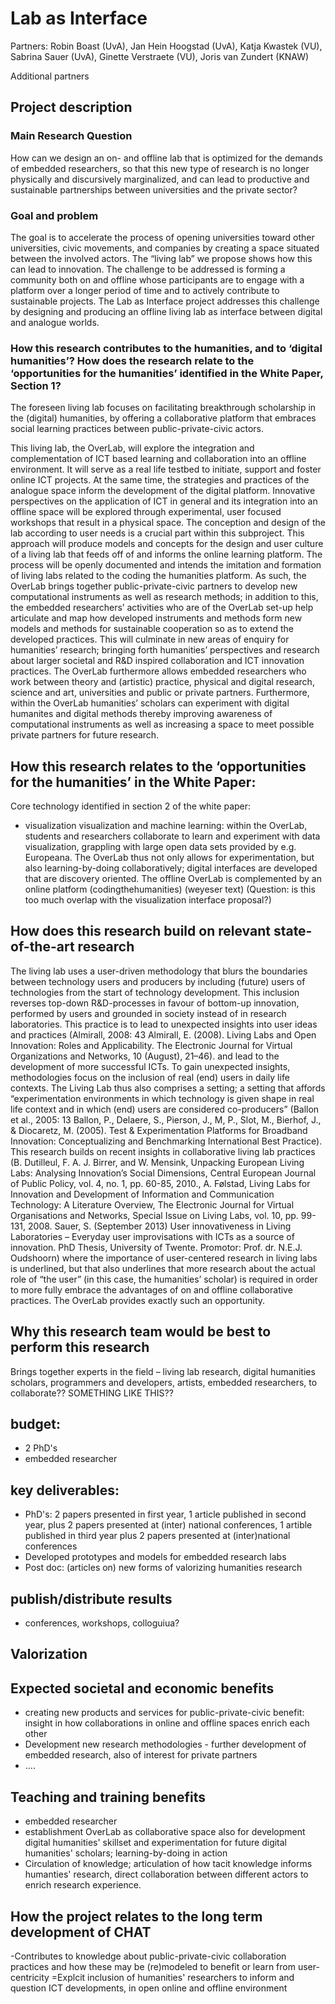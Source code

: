 # Lab as Interface

Partners: Robin Boast (UvA), Jan Hein Hoogstad (UvA), Katja Kwastek
(VU), Sabrina Sauer (UvA), Ginette Verstraete (VU), Joris van Zundert
(KNAW)

Additional partners

## Project description

### Main Research Question

How can we design an on- and offline lab that is optimized for the
demands of embedded researchers, so that this new type of research is
no longer physically and discursively marginalized, and can lead to
productive and sustainable partnerships between universities and the
private sector?

### Goal and problem

The goal is to accelerate the process of opening universities toward
other universities, civic movements, and companies by creating a space
situated between the involved actors. The “living lab” we propose
shows how this can lead to innovation. The challenge to be addressed is
forming a community both on and offline whose participants are to engage
with a platform over a longer period of time and to actively contribute
to sustainable projects. The Lab as Interface project addresses this
challenge by designing and producing an offline living lab as interface
between digital and analogue worlds.


### How this research contributes to the humanities, and to ‘digital humanities’? How does the research relate to the ‘opportunities for the humanities’ identified in the White Paper, Section 1?

The foreseen living lab focuses on facilitating breakthrough scholarship in the (digital) humanities, by offering a collaborative platform that embraces social learning practices between public-private-civic actors. 

This living lab, the OverLab, will explore the integration and complementation of ICT based learning and collaboration into an offline environment. It will serve as a real life testbed to initiate, support and foster online ICT projects. At the same time, the strategies and practices of the analogue space inform the development of the digital platform. Innovative perspectives on the application of ICT in general and its integration into an offline space will be explored through experimental, user focused workshops that result in a physical space. The conception and design of the lab according to user needs is a crucial part within this subproject. This approach will produce models and concepts for the design and user culture of a living lab that feeds off of and informs the online learning platform. The process will be openly documented and intends the imitation and formation of living labs related to the coding the humanities platform. As such, the OverLab brings together public-private-civic partners to develop new computational instruments as well as research methods; in addition to this, the embedded researchers’ activities who are of the OverLab set-up help articulate and map how developed instruments and methods form new models and methods for sustainable cooperation so as to extend the developed practices. This will culminate in new areas of enquiry for humanities’ research; bringing forth humanities’ perspectives and research about larger societal and R&D inspired collaboration and ICT innovation practices. The OverLab furthermore allows embedded researchers who work between theory and (artistic) practice, physical and digital research, science and art, universities and public or private partners. Furthermore, within the OverLab humanities’ scholars can experiment with digital humanites and digital methods thereby improving awareness of computational instruments as well as increasing a space to meet possible private partners for future research.




## How this research relates to the ‘opportunities for the humanities’ in the White Paper:

Core technology identified in section 2 of the white paper:
- visualization
visualization and machine learning: within the OverLab, students and researchers collaborate to learn and experiment with data visualization, grappling with large open data sets provided by e.g. Europeana. The OverLab thus not only allows for experimentation, but also learning-by-doing collaboratively; digital interfaces are developed that are discovery oriented. The offline OverLab is complemented by an online platform (codingthehumanities) (weyeser text) (Question: is this too much overlap with the visualization interface proposal?)

## How does this research build on relevant state-of-the-art research

The living lab uses a user-driven methodology that blurs the boundaries between technology users and producers by including (future) users of technologies from the start of technology development. This inclusion reverses top-down R&D-processes in favour of bottom-up innovation, performed by users and grounded in society instead of in research laboratories. This practice is to lead to unexpected insights into user ideas and practices (Almirall, 2008: 43 Almirall, E. (2008). Living Labs and Open Innovation: Roles and Applicability. The Electronic Journal for Virtual Organizations and Networks, 10 (August), 21–46). and lead to the development of more successful ICTs. To gain unexpected insights, methodologies focus on the inclusion of real (end) users in daily life contexts. The Living Lab thus also comprises a setting; a setting that affords “experimentation environments in which technology is given shape in real life context and in which (end) users are considered co-producers” (Ballon et al., 2005: 13 Ballon, P., Delaere, S., Pierson, J., M, P., Slot, M., Bierhof, J., & Diocaretz, M. (2005). Test & Experimentation Platforms for Broadband Innovation: Conceptualizing and Benchmarking International Best Practice).
This research builds on recent insights in collaborative living lab practices (B. Dutilleul, F. A. J. Birrer, and W. Mensink, Unpacking European Living Labs: Analysing Innovation’s Social Dimensions, Central European Journal of Public Policy, vol. 4, no. 1, pp. 60-85, 2010., A. Følstad, Living Labs for Innovation and Development of Information and Communication Technology: A Literature Overview, The Electronic Journal for Virtual Organisations and Networks, Special Issue on Living Labs, vol. 10, pp. 99-131, 2008. Sauer, S. (September 2013) User innovativeness in Living Laboratories – Everyday user improvisations with ICTs as a source of innovation. PhD Thesis, University of Twente. Promotor: Prof. dr. N.E.J. Oudshoorn) where the importance of user-centered research in living labs is underlined, but that also underlines that more research about the actual role of “the user” (in this case, the humanities’ scholar) is required in order to more fully embrace the advantages of on and offline collaborative practices. The OverLab provides exactly such an opportunity.

## Why this research team would be best to perform this research

Brings together experts in the field – living lab research, digital humanities scholars, programmers and developers, artists, embedded researchers, to collaborate?? SOMETHING LIKE THIS??

## budget: 

- 2 PhD's
- embedded researcher

## key deliverables:

- PhD's: 2 papers presented in first year, 1 article published in second year, plus 2 papers presented at (inter) national conferences, 1 artible published in third year plus 2 papers presented at (inter)national conferences
- Developed prototypes and models for embedded research labs
- Post doc: (articles on) new forms of valorizing humanities research

## publish/distribute results

- conferences, workshops, colloguiua?

## Valorization

## Expected societal and economic benefits

- creating new products and services for public-private-civic benefit: insight in how collaborations in online and offline spaces enrich each other
- Development new research methodologies - further development of embedded research, also of interest for private partners
- ....

## Teaching and training benefits

- embedded researcher
- establishment OverLab as collaborative space also for development digital humanities' skillset and experimentation for future digital humanities' scholars; learning-by-doing in action
- Circulation of knowledge; articulation of how tacit knowledge informs humanties' research, direct collaboration between different actors to enrich research experience.

## How the project relates to the long term development of CHAT
-Contributes to knowledge about public-private-civic collaboration practices and how these may be (re)modeled to benefit or learn from user-centricity
=Explcit inclusion of humanities' researchers to inform and question ICT developments, in open online and offline environment

